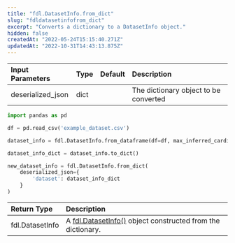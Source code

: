 ```yaml
---
title: "fdl.DatasetInfo.from_dict"
slug: "fdldatasetinfofrom_dict"
excerpt: "Converts a dictionary to a DatasetInfo object."
hidden: false
createdAt: "2022-05-24T15:15:40.271Z"
updatedAt: "2022-10-31T14:43:13.875Z"
---
```

| Input Parameters  | Type | Default | Description                           |
| :---------------- | :--- | :------ | :------------------------------------ |
| deserialized_json | dict |         | The dictionary object to be converted |

```python Usage
import pandas as pd

df = pd.read_csv('example_dataset.csv')

dataset_info = fdl.DatasetInfo.from_dataframe(df=df, max_inferred_cardinality=100)

dataset_info_dict = dataset_info.to_dict()

new_dataset_info = fdl.DatasetInfo.from_dict(
    deserialized_json={
        'dataset': dataset_info_dict
    }
)
```



| Return Type     | Description                                                                       |
| :-------------- | :-------------------------------------------------------------------------------- |
| fdl.DatasetInfo | A [fdl.DatasetInfo()](ref:fdldatasetinfo) object constructed from the dictionary. |